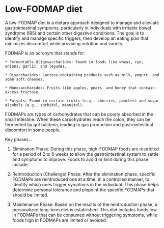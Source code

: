 # Low-FODMAP diet

A low-FODMAP diet is a dietary approach designed to manage and alleviate gastrointestinal symptoms, particularly in individuals with irritable bowel syndrome (IBS) and certain other digestive conditions. The goal is to identify and manage specific triggers, then  develop an eating plan that minimizes discomfort while providing nutrition and variety.

FODMAP is an acronym that stands for:

    * Fermentable Oligosaccharides: Found in foods like wheat, rye, onions, garlic, and legumes.

    * Disaccharides: Lactose-containing products such as milk, yogurt, and some soft cheeses.

    * Monosaccharides: Fruits like apples, pears, and honey that contain excess fructose.

    * Polyols: Found in certain fruits (e.g., cherries, peaches) and sugar alcohols (e.g., sorbitol, mannitol).

FODMAPs are types of carbohydrates that can be poorly absorbed in the small intestine. When these carbohydrates reach the colon, they can be fermented by gut bacteria, leading to gas production and gastrointestinal discomfort in some people.

Key phases…

1. Elimination Phase: During this phase, high-FODMAP foods are restricted for a period of 2 to 6 weeks to allow the gastrointestinal system to settle and symptoms to improve. Foods to avoid or limit during this phase include:

2. Reintroduction (Challenge) Phase: After the elimination phase, specific FODMAPs are reintroduced one at a time, in a controlled manner, to identify which ones trigger symptoms in the individual. This phase helps determine personal tolerance and pinpoint the specific FODMAPs that should be limited.

3. Maintenance Phase: Based on the results of the reintroduction phase, a personalized long-term diet is established. This diet includes foods low in FODMAPs that can be consumed without triggering symptoms, while foods high in FODMAPs are limited or avoided.
